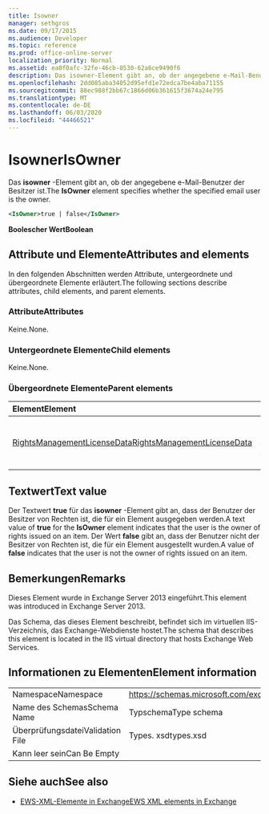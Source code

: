 ```yaml
---
title: Isowner
manager: sethgros
ms.date: 09/17/2015
ms.audience: Developer
ms.topic: reference
ms.prod: office-online-server
localization_priority: Normal
ms.assetid: ea0f0afc-32fe-46cb-8530-62a6ce9490f6
description: Das isowner-Element gibt an, ob der angegebene e-Mail-Benutzer der Besitzer ist.
ms.openlocfilehash: 2dd085aba34052d95efd1e72edca7be4aba71155
ms.sourcegitcommit: 88ec988f2bb67c1866d06b361615f3674a24e795
ms.translationtype: MT
ms.contentlocale: de-DE
ms.lasthandoff: 06/03/2020
ms.locfileid: "44466521"
---
```

# <a name="isowner"></a><span data-ttu-id="e76e1-103">Isowner</span><span class="sxs-lookup"><span data-stu-id="e76e1-103">IsOwner</span></span>

<span data-ttu-id="e76e1-104">Das **isowner** -Element gibt an, ob der angegebene e-Mail-Benutzer der Besitzer ist.</span><span class="sxs-lookup"><span data-stu-id="e76e1-104">The **IsOwner** element specifies whether the specified email user is the owner.</span></span> 
  
```XML
<IsOwner>true | false</IsOwner>
```

 <span data-ttu-id="e76e1-105">**Boolescher Wert**</span><span class="sxs-lookup"><span data-stu-id="e76e1-105">**Boolean**</span></span>
## <a name="attributes-and-elements"></a><span data-ttu-id="e76e1-106">Attribute und Elemente</span><span class="sxs-lookup"><span data-stu-id="e76e1-106">Attributes and elements</span></span>

<span data-ttu-id="e76e1-107">In den folgenden Abschnitten werden Attribute, untergeordnete und übergeordnete Elemente erläutert.</span><span class="sxs-lookup"><span data-stu-id="e76e1-107">The following sections describe attributes, child elements, and parent elements.</span></span>
  
### <a name="attributes"></a><span data-ttu-id="e76e1-108">Attribute</span><span class="sxs-lookup"><span data-stu-id="e76e1-108">Attributes</span></span>

<span data-ttu-id="e76e1-109">Keine.</span><span class="sxs-lookup"><span data-stu-id="e76e1-109">None.</span></span>
  
### <a name="child-elements"></a><span data-ttu-id="e76e1-110">Untergeordnete Elemente</span><span class="sxs-lookup"><span data-stu-id="e76e1-110">Child elements</span></span>

<span data-ttu-id="e76e1-111">Keine.</span><span class="sxs-lookup"><span data-stu-id="e76e1-111">None.</span></span>
  
### <a name="parent-elements"></a><span data-ttu-id="e76e1-112">Übergeordnete Elemente</span><span class="sxs-lookup"><span data-stu-id="e76e1-112">Parent elements</span></span>

|<span data-ttu-id="e76e1-113">**Element**</span><span class="sxs-lookup"><span data-stu-id="e76e1-113">**Element**</span></span>|<span data-ttu-id="e76e1-114">**Beschreibung**</span><span class="sxs-lookup"><span data-stu-id="e76e1-114">**Description**</span></span>|
|:-----|:-----|
|[<span data-ttu-id="e76e1-115">RightsManagementLicenseData</span><span class="sxs-lookup"><span data-stu-id="e76e1-115">RightsManagementLicenseData</span></span>](rightsmanagementlicensedata.md) <br/> |<span data-ttu-id="e76e1-116">Gibt Informationen zur Rechteverwaltungslizenz an.</span><span class="sxs-lookup"><span data-stu-id="e76e1-116">Specifies information about the rights management license.</span></span>  <br/> |
   
## <a name="text-value"></a><span data-ttu-id="e76e1-117">Textwert</span><span class="sxs-lookup"><span data-stu-id="e76e1-117">Text value</span></span>

<span data-ttu-id="e76e1-118">Der Textwert **true** für das **isowner** -Element gibt an, dass der Benutzer der Besitzer von Rechten ist, die für ein Element ausgegeben werden.</span><span class="sxs-lookup"><span data-stu-id="e76e1-118">A text value of **true** for the **IsOwner** element indicates that the user is the owner of rights issued on an item.</span></span> <span data-ttu-id="e76e1-119">Der Wert **false** gibt an, dass der Benutzer nicht der Besitzer von Rechten ist, die für ein Element ausgestellt wurden.</span><span class="sxs-lookup"><span data-stu-id="e76e1-119">A value of **false** indicates that the user is not the owner of rights issued on an item.</span></span> 
  
## <a name="remarks"></a><span data-ttu-id="e76e1-120">Bemerkungen</span><span class="sxs-lookup"><span data-stu-id="e76e1-120">Remarks</span></span>

<span data-ttu-id="e76e1-121">Dieses Element wurde in Exchange Server 2013 eingeführt.</span><span class="sxs-lookup"><span data-stu-id="e76e1-121">This element was introduced in Exchange Server 2013.</span></span>
  
<span data-ttu-id="e76e1-122">Das Schema, das dieses Element beschreibt, befindet sich im virtuellen IIS-Verzeichnis, das Exchange-Webdienste hostet.</span><span class="sxs-lookup"><span data-stu-id="e76e1-122">The schema that describes this element is located in the IIS virtual directory that hosts Exchange Web Services.</span></span>
  
## <a name="element-information"></a><span data-ttu-id="e76e1-123">Informationen zu Elementen</span><span class="sxs-lookup"><span data-stu-id="e76e1-123">Element information</span></span>

|||
|:-----|:-----|
|<span data-ttu-id="e76e1-124">Namespace</span><span class="sxs-lookup"><span data-stu-id="e76e1-124">Namespace</span></span>  <br/> |https://schemas.microsoft.com/exchange/services/2006/types  <br/> |
|<span data-ttu-id="e76e1-125">Name des Schemas</span><span class="sxs-lookup"><span data-stu-id="e76e1-125">Schema Name</span></span>  <br/> |<span data-ttu-id="e76e1-126">Typschema</span><span class="sxs-lookup"><span data-stu-id="e76e1-126">Type schema</span></span>  <br/> |
|<span data-ttu-id="e76e1-127">Überprüfungsdatei</span><span class="sxs-lookup"><span data-stu-id="e76e1-127">Validation File</span></span>  <br/> |<span data-ttu-id="e76e1-128">Types. xsd</span><span class="sxs-lookup"><span data-stu-id="e76e1-128">types.xsd</span></span>  <br/> |
|<span data-ttu-id="e76e1-129">Kann leer sein</span><span class="sxs-lookup"><span data-stu-id="e76e1-129">Can Be Empty</span></span>  <br/> ||
   
## <a name="see-also"></a><span data-ttu-id="e76e1-130">Siehe auch</span><span class="sxs-lookup"><span data-stu-id="e76e1-130">See also</span></span>



- [<span data-ttu-id="e76e1-131">EWS-XML-Elemente in Exchange</span><span class="sxs-lookup"><span data-stu-id="e76e1-131">EWS XML elements in Exchange</span></span>](ews-xml-elements-in-exchange.md)

